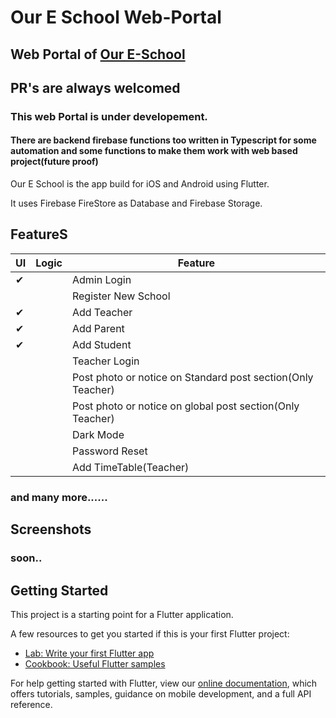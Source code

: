 # Our E School Web-Portal

## Web Portal of [Our E-School](https://github.com/ketanchoyal/Our-E-School)

## PR's are always welcomed

### This web Portal is under developement.

#### There are backend firebase functions too written in Typescript for some automation and some functions to make them work with web based project(future proof)

Our E School is the app build for iOS and Android using Flutter.

It uses Firebase FireStore as Database and Firebase Storage.

## FeatureS

|  UI  | Logic | Feature |
| ------ | ------ | ------|
| ✔ |  | Admin Login
|  |  | Register New School
| ✔ |  | Add Teacher
| ✔ |  | Add Parent
| ✔ |  | Add Student
|  |  | Teacher Login
|  |  | Post photo or notice on Standard post section(Only Teacher)
|  |  | Post photo or notice on global post section(Only Teacher)
|  |  | Dark Mode
|  |  | Password Reset
|  |  | Add TimeTable(Teacher)
### and many more......

## Screenshots

### soon..

## Getting Started

This project is a starting point for a Flutter application.

A few resources to get you started if this is your first Flutter project:

- [Lab: Write your first Flutter app](https://flutter.dev/docs/get-started/codelab)
- [Cookbook: Useful Flutter samples](https://flutter.dev/docs/cookbook)

For help getting started with Flutter, view our 
[online documentation](https://flutter.dev/docs), which offers tutorials, 
samples, guidance on mobile development, and a full API reference.
